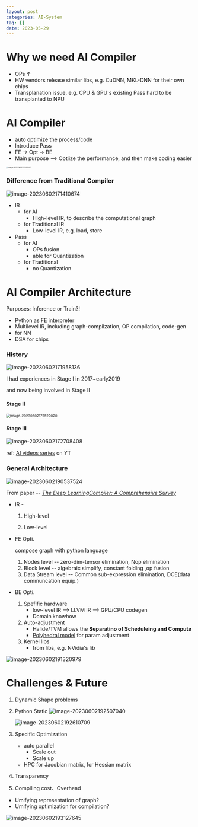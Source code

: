 ```yaml
---
layout: post
categories: AI-System
tag: [] 
date: 2023-05-29
---
```






# Why we need AI Compiler

- OPs ↑
- HW vendors release similar libs, e.g. CuDNN, MKL-DNN for their own chips
- Transplanation issue, e.g. CPU & GPU's existing  Pass hard to be transplanted to NPU





# AI Compiler

- auto optimize the process/code
- Introduce Pass
- FE -> Opt -> BE
- Main purpose --> Optiize the performance, and then make coding easier

<img src="https://p.ipic.vip/hvdjk2.png" alt="image-20230602171205297" style="zoom:33%;" />



### Difference from Traditional Compiler

![image-20230602171410674](https://p.ipic.vip/vsjbeo.png)



- IR 
  - for AI
    - High-level IR, to describe the computational graph
  - for Traditional IR
    - Low-level IR, e.g. load, store
- Pass
  - for AI
    - OPs fusion
    - able for Quantization
  - for Traditional 
    - no Quantization



# AI Compiler Architecture

Purposes: Inference or Train?!



- Python as FE interpreter
- Multilevel IR, including graph-compilzation, OP compilation, code-gen
- for NN
- DSA for chips



### History

![image-20230602171958136](https://p.ipic.vip/o4kzrn.png)

I had experiences in Stage I in 2017~early2019

and now being involved in Stage II



#### Stage II

<img src="https://p.ipic.vip/6y3qzh.png" alt="image-20230602172529020" style="zoom:67%;" />



#### Stage III

![image-20230602172708408](https://p.ipic.vip/vgjo4j.png)







ref: [AI videos series](https://youtu.be/bW3gsz9AjPY) on YT  



### General Architecture

![image-20230602190537524](https://p.ipic.vip/gr6gg4.png)

From paper -- <u>*The Deep LearningCompiler: A Comprehensive Survey*</u>



- IR - 

  1. High-level

  2. Low-level

- FE Opti.

  compose graph with python language

  1. Nodes level --  zero-dim-tensor elimination, Nop elimination
  2. Block level -- algebraic simplify, constant folding ,op fusion
  3. Data Stream level --  Common sub-expression elimination, DCE(data communcation equip.)

- BE Opti.

  1. Spefific hardware
     - low-level IR --> LLVM IR --> GPU/CPU codegen
     - Domain knowhow
  2. Auto-adjustment
     - Halide/TVM allows the **Separatino of Scheduleing and Compute**
     - <u>Polyhedral model</u> for param adjustment
  3. Kernel libs
     - from libs, e.g. NVidia's lib

![image-20230602191320979](https://p.ipic.vip/3orvbk.png)



# Challenges & Future

1. Dynamic Shape problems

2. Python Static
   ![image-20230602192507040](https://p.ipic.vip/j07i81.png)

   ![image-20230602192610709](https://p.ipic.vip/agcvp6.png)

3. Specific Optimization 

   - auto parallel
     - Scale out 
     - Scale up
   - HPC for Jacobian matrix, for Hessian matrix

4. Transparency 

5. Compiling cost、Overhead



- Umifying representation of graph?
- Umifying optimization for compilation?



![image-20230602193127645](https://p.ipic.vip/ypwr0w.png)

